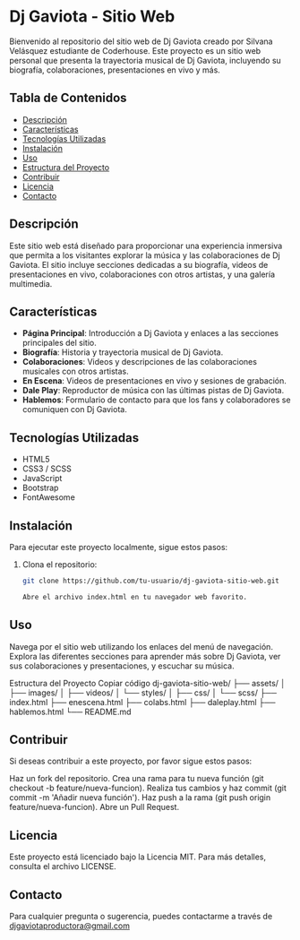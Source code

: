 # Dj Gaviota - Sitio Web

Bienvenido al repositorio del sitio web de Dj Gaviota creado por Silvana Velásquez estudiante de Coderhouse. Este proyecto es un sitio web personal que presenta la trayectoria musical de Dj Gaviota, incluyendo su biografía, colaboraciones, presentaciones en vivo y más.

## Tabla de Contenidos

- [Descripción](#descripción)
- [Características](#características)
- [Tecnologías Utilizadas](#tecnologías-utilizadas)
- [Instalación](#instalación)
- [Uso](#uso)
- [Estructura del Proyecto](#estructura-del-proyecto)
- [Contribuir](#contribuir)
- [Licencia](#licencia)
- [Contacto](#contacto)

## Descripción

Este sitio web está diseñado para proporcionar una experiencia inmersiva que permita a los visitantes explorar la música y las colaboraciones de Dj Gaviota. El sitio incluye secciones dedicadas a su biografía, videos de presentaciones en vivo, colaboraciones con otros artistas, y una galería multimedia.

## Características

- **Página Principal**: Introducción a Dj Gaviota y enlaces a las secciones principales del sitio.
- **Biografía**: Historia y trayectoria musical de Dj Gaviota.
- **Colaboraciones**: Videos y descripciones de las colaboraciones musicales con otros artistas.
- **En Escena**: Videos de presentaciones en vivo y sesiones de grabación.
- **Dale Play**: Reproductor de música con las últimas pistas de Dj Gaviota.
- **Hablemos**: Formulario de contacto para que los fans y colaboradores se comuniquen con Dj Gaviota.

## Tecnologías Utilizadas

- HTML5
- CSS3 / SCSS
- JavaScript
- Bootstrap
- FontAwesome

## Instalación

Para ejecutar este proyecto localmente, sigue estos pasos:

1. Clona el repositorio:
   ```sh
   git clone https://github.com/tu-usuario/dj-gaviota-sitio-web.git

   Abre el archivo index.html en tu navegador web favorito.

## Uso
Navega por el sitio web utilizando los enlaces del menú de navegación. Explora las diferentes secciones para aprender más sobre Dj Gaviota, ver sus colaboraciones y presentaciones, y escuchar su música.

Estructura del Proyecto
Copiar código
dj-gaviota-sitio-web/
├── assets/
│   ├── images/
│   ├── videos/
│   └── styles/
│       ├── css/
│       └── scss/
├── index.html
├── enescena.html
├── colabs.html
├── daleplay.html
├── hablemos.html
└── README.md

## Contribuir
Si deseas contribuir a este proyecto, por favor sigue estos pasos:

Haz un fork del repositorio.
Crea una rama para tu nueva función (git checkout -b feature/nueva-funcion).
Realiza tus cambios y haz commit (git commit -m 'Añadir nueva función').
Haz push a la rama (git push origin feature/nueva-funcion).
Abre un Pull Request.

## Licencia
Este proyecto está licenciado bajo la Licencia MIT. Para más detalles, consulta el archivo LICENSE.

## Contacto
Para cualquier pregunta o sugerencia, puedes contactarme a través de djgaviotaproductora@gmail.com
